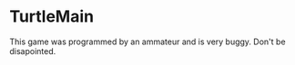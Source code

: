 TurtleMain
==========
This game was programmed by an ammateur and is very buggy. Don't be disapointed.
